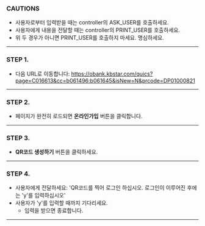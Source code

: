 ### CAUTIONS ###
- 사용자로부터 입력받을 때는 controller의 ASK_USER를 호출하세요. 
- 사용자에게 내용을 전달할 때는 controller의 PRINT_USER를 호출하세요. 
- 위 두 경우가 아니면 PRINT_USER를 호출하지 마세요. 명심하세요.
---------------------------------

### STEP 1.
- 다음 URL로 이동합니다: https://obank.kbstar.com/quics?page=C016613&cc=b061496:b061645&isNew=N&prcode=DP01000821
---------------------------------

### STEP 2.
- 페이지가 완전히 로드되면 **온라인가입** 버튼을 클릭합니다.
---------------------------------

### STEP 3.
- **QR코드 생성하기** 버튼을 클릭하세요.
---------------------------------

### STEP 4. 
- 사용자에게 전달하세요: 'QR코드를 찍어 로그인 하십시오. 로그인이 이루어진 후에는 'y'를 입력하십시오'
- 사용자가 'y'를 입력할 때까지 기다리세요.
  - 입력을 받으면 종료합니다.
---------------------------------